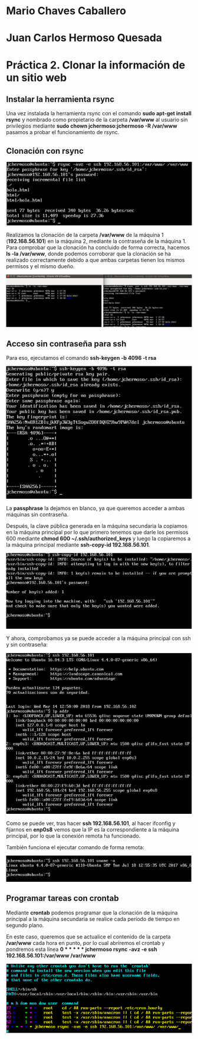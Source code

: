 # Mario Chaves Caballero
# Juan Carlos Hermoso Quesada

# Práctica 2. Clonar la información de un sitio web

## Instalar la herramienta rsync

Una vez instalada la herramienta rsync con el comando **sudo apt-get install rsync** y nombrado como propietario de la carpeta **/var/www** al usuario sin privilegios mediante **sudo chown jchermoso:jchermoso -R /var/www** pasamos a probar el funcionamiento de rsync.

## Clonación con rsync

![imagen](https://github.com/jchermoso/swap_jchermoso/blob/master/practica2/Captura%20de%20pantalla%20de%202018-03-14%2012-33-07.png)

Realizamos la clonación de la carpeta **/var/www** de la máquina 1 (**192.168.56.101**) en la máquina 2, mediante la contraseña de la máquina 1. Para comprobar que la clonación ha concluido de forma correcta, hacemos **ls -la /var/www**, donde podemos corroborar que la clonación se ha realizado correctamente debido a que ambas carpetas tienen los mismos permisos y el mismo dueño.

![imagen](https://github.com/jchermoso/swap_jchermoso/blob/master/practica2/Captura%20de%20pantalla%20de%202018-03-14%2012-48-36.png)

## Acceso sin contraseña para ssh
Para eso, ejecutamos el comando **ssh-keygen -b 4096 -t rsa**

![imagen](https://github.com/jchermoso/swap_jchermoso/blob/master/practica2/Captura%20de%20pantalla%20de%202018-03-14%2012-54-43.png)

La **passphrase** la dejamos en blanco, ya que queremos acceder a ambas máquinas sin contraseña.

Después, la clave pública generada en la máquina secundaria la copiamos en la máquina principal por lo que primero tenemos que darle los permisos 600 mediante **chmod 600 ~/.ssh/authorized_keys** y luego la copiaremos a la máquina principal mediante **ssh-copy-id 192.168.56.101**.

![imagen](https://github.com/jchermoso/swap_jchermoso/blob/master/practica2/Captura%20de%20pantalla%20de%202018-03-14%2012-58-36.png)

Y ahora, comprobamos ya se puede acceder a la máquina principal con ssh y sin contraseña:

![imagen](https://github.com/jchermoso/swap_jchermoso/blob/master/practica2/Captura%20de%20pantalla%20de%202018-03-14%2013-00-52.png)

Como se puede ver, tras hacer **ssh 192.168.56.101**, al hacer ifconfig y fijarnos en **enp0s8** vemos que la IP es la correspondiente a la máquina principal, por lo que la conexión remota ha funcionado.

También funciona el ejecutar comando de forma remota:

![imagen](https://github.com/jchermoso/swap_jchermoso/blob/master/practica2/Captura%20de%20pantalla%20de%202018-03-14%2012-59-12.png)

## Programar tareas con crontab

Mediante **crontab** podemos programar que la clonación de la máquina principal a la máquina secundaria se realice cada período de tiempo en segundo plano.

En este caso, queremos que se actualice el contenido de la carpeta **/var/www** cada hora en punto, por lo cual abriremos el crontab y pondremos esta línea **0 \* * * * * jchermoso rsync -avz -e ssh 192.168.56.101:/var/www /var/www**

![imagen](https://github.com/jchermoso/swap_jchermoso/blob/master/practica2/Captura%20de%20pantalla%20de%202018-03-14%2013-12-05.png)